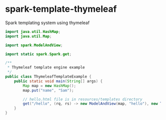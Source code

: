 spark-template-thymeleaf
=======================

Spark templating system using thymeleaf

```java
import java.util.HashMap;
import java.util.Map;

import spark.ModelAndView;

import static spark.Spark.get;

/**
 * Thymeleaf template engine example
 */
public class ThymeleafTemplateExample {
    public static void main(String[] args) {
        Map map = new HashMap();
        map.put("name", "Sam");

        // hello.html file is in resources/templates directory
        get("/hello", (rq, rs) -> new ModelAndView(map, "hello"), new ThymeleafTemplateEngine());
    }
}
```